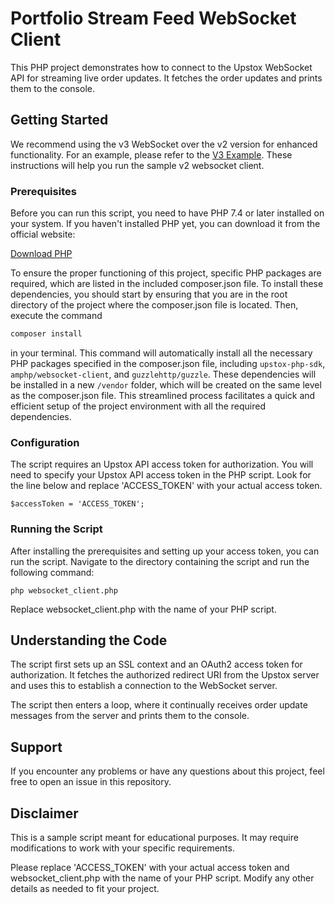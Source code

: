 # Portfolio Stream Feed WebSocket Client

This PHP project demonstrates how to connect to the Upstox WebSocket API for streaming live order updates. It fetches the order updates and prints them to the console.

## Getting Started

We recommend using the v3 WebSocket over the v2 version for enhanced functionality. For an example, please refer to the [V3 Example](v3).
These instructions will help you run the sample v2 websocket client.

### Prerequisites

Before you can run this script, you need to have PHP 7.4 or later installed on your system. If you haven't installed PHP yet, you can download it from the official website:

[Download PHP](https://www.php.net/downloads.php)

To ensure the proper functioning of this project, specific PHP packages are required, which are listed in the included composer.json file. To install these dependencies, you should start by ensuring that you are in the root directory of the project where the composer.json file is located. Then, execute the command

```sh
composer install
```

in your terminal. This command will automatically install all the necessary PHP packages specified in the composer.json file, including `upstox-php-sdk`, `amphp/websocket-client`, and `guzzlehttp/guzzle`. These dependencies will be installed in a new `/vendor` folder, which will be created on the same level as the composer.json file. This streamlined process facilitates a quick and efficient setup of the project environment with all the required dependencies.

### Configuration

The script requires an Upstox API access token for authorization. You will need to specify your Upstox API access token in the PHP script. Look for the line below and replace 'ACCESS_TOKEN' with your actual access token.

```
$accessToken = 'ACCESS_TOKEN';
```

### Running the Script

After installing the prerequisites and setting up your access token, you can run the script. Navigate to the directory containing the script and run the following command:

```
php websocket_client.php
```

Replace websocket_client.php with the name of your PHP script.

## Understanding the Code

The script first sets up an SSL context and an OAuth2 access token for authorization. It fetches the authorized redirect URI from the Upstox server and uses this to establish a connection to the WebSocket server.

The script then enters a loop, where it continually receives order update messages from the server and prints them to the console.

## Support

If you encounter any problems or have any questions about this project, feel free to open an issue in this repository.

## Disclaimer

This is a sample script meant for educational purposes. It may require modifications to work with your specific requirements.

Please replace 'ACCESS_TOKEN' with your actual access token and websocket_client.php with the name of your PHP script. Modify any other details as needed to fit your project.



